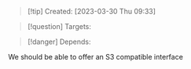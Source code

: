 
>[!tip] Created: [2023-03-30 Thu 09:33]

>[!question] Targets: 

>[!danger] Depends: 

We should be able to offer an S3 compatible interface 